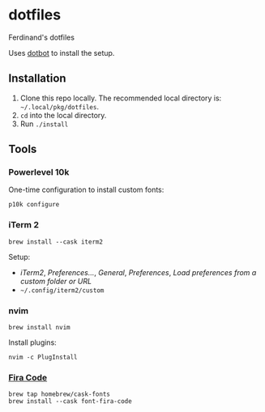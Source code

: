 # dotfiles
Ferdinand's dotfiles

Uses [dotbot][dotbot] to install the setup.

## Installation
1. Clone this repo locally.  The recommended local directory is: `~/.local/pkg/dotfiles`.
2. `cd` into the local directory.
3. Run `./install`

## Tools

### Powerlevel 10k
One-time configuration to install custom fonts:
```
p10k configure
```

### iTerm 2
```
brew install --cask iterm2
```

Setup:
* _iTerm2_, _Preferences..._, _General_, _Preferences_, _Load preferences from a custom folder or URL_
* `~/.config/iterm2/custom`

### nvim
```
brew install nvim
```

Install plugins:

```
nvim -c PlugInstall
```

### [Fira Code][font-fira-code]

```
brew tap homebrew/cask-fonts
brew install --cask font-fira-code
```

[dotbot]: https://github.com/anishathalye/dotbot
[font-fira-code]: https://github.com/tonsky/FiraCode
